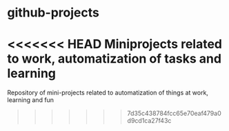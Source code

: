 # github-projects
<<<<<<< HEAD
Miniprojects related to work, automatization of tasks and learning
=======
Repository of mini-projects related to automatization of things at work, learning and fun
>>>>>>> 7d35c438784fcc65e70eaf479a0d9cd1ca27f43c

